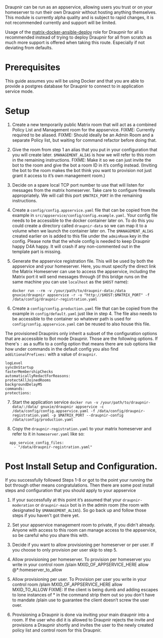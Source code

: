 Draupnir can be run as an appservice, allowing users you trust or on your homeserver to run their own Draupnir without hosting anything themselves.
This module is currently alpha quality and is subject to rapid changes,
it is not recommended currently and support will be limited.

Usage of the [matrix-docker-ansible-deploy](https://github.com/spantaleev/matrix-docker-ansible-deploy/blob/master/docs/configuring-playbook-bot-draupnir.md) role for Draupnir for all is recommended instead of trying to deploy Draupnir for all from scratch as much more support is offered when taking this route. Especially if not deviating from defaults.

# Prerequisites

This guide assumes you will be using Docker and that you are able to provide a postgres database for Draupnir to connect to in application service mode.

# Setup

1. Create a new temporarily public Matrix room that will act as a combined Policy List and Management room for the appservice.
   FIXME: Currently required to be aliased.
   FIXME: Should ideally be an Admin Room and a separate Policy list, but waiting for command refactor before doing that.

2. Give the room from step 1 an alias that you put in your configuration that you will create later. `$MANAGEMENT_ALIAS` is how we will refer to this room in the remaining instructions.
   FIXME: Make it so we can just invite the bot to the room and give the bot a room ID in it’s config instead. (Inviting the bot to the room makes the bot think you want to provision not just grant it access to it’s own management room.)

3. Decide on a spare local TCP port number to use that will listen for messages from the matrix homeserver. Take care to configure firewalls appropriately. We will call this port `$MATRIX_PORT` in the remaining instructions.

4. Create a `config/config.appservice.yaml` file that can be copied from the example in `src/appservice/config/config.example.yaml`. Your config file needs to be accessible to the docker container later on. To do this you could create a directory called `draupnir-data` so we can map it to a volume when we launch the container later on. The `$MANAGEMENT_ALIAS` created earlier on is added to this file under the `adminRoom` key in the config. Please note that the whole config is needed to keep Draupnir happy D4A happy. It will crash if any non-commented out in the template part is missing.

5. Generate the appservice registration file. This will be used by both the appservice and your homeserver.
   Here, you must specify the direct link the Matrix Homeserver can use to access the appservice, including the Matrix port it will send messages through (if this bridge runs on the same machine you can use `localhost` as the `$HOST` name):

   `docker run --rm -v /your/path/to/draupnir-data:/data gnuxie/draupnir appservice -r -u "http://$HOST:$MATRIX_PORT" -f /data/config/draupnir-registration.yaml`

6. Create a `config/config.production.yaml` file that can be copied from the example in `config/default.yaml` just like in step 4. The file also needs to be accessible to the container so whatever path is used for `config/config.appservice.yaml` can be reused to also house this file.

The provisioned Draupnirs only inherit a subset of the configuration options that are accessible to Bot mode Draupnir. Those are the following options. If there's `:` as a suffix to a config option that means there are sub options like how under commands in the default config you also find `additionalPrefixes:` with a value of `draupnir`.
```
logLevel
syncOnStartup
fasterMembershipChecks
automaticallyRedactForReasons:
protectAllJoinedRooms
backgroundDelayMS
commands:
protections:
```

7. Start the application service `docker run -v /your/path/to/draupnir-data/:/data/ gnuxie/draupnir appservice -c /data/config/config.appservice.yaml -f /data/config/draupnir-registration.yaml -p $MATRIX_PORT --draupnir-config /data/config/production.yaml`

8. Copy the `draupnir-registration.yaml` to your matrix homeserver and refer to it in `homeserver.yaml` like so:
```
  app_service_config_files:
    - "/data/draupnir-registration.yaml"
```

# Post Install Setup and Configuration.

If you successfully followed Steps 1-8 or got to the point your running the bot through other means congratulations. Then there are some post install steps and configuration that you should apply to your appservice

1. If your successfully at this point it’s assumed that your `draupnir-moderation` or `draupnir-main` bot is in the admin room (the room with designated by `$MANAGEMENT_ALIAS`). So go back up and follow those steps if you haven't got there yet.

2. Set your appservice management room to private, if you didn't already. Anyone with access to this room can manage access to the appservice, so be careful who you share this with.

3. Decide if you want to allow provisioning per homeserver or per user. If you choose to only provision per user skip to step 5.

4. Allow provisioning per homeserver. To provision per homeserver you write in your control room /plain MXID_OF_APPSERVICE_HERE allow @*:homeserver_to_allow

5. Allow provisioning per user. To Provision per user you write in your control room /plain MXID_OF_APPSERVICE_HERE allow MXID_TO_ALLOW
FIXME: If the client is being dumb and adding escapes to lone instances of * in the command strip them out so you don't have to mandate /plain use to guarantee the client doesn’t screw the user over.

6. Provisioning a Draupnir is done via inviting your main draupnir into a room. If the user who did it is allowed to Draupnir rejects the invite and provisions a Draupnir shortly and invites the user to the newly created policy list and control room for this Draupnir.
